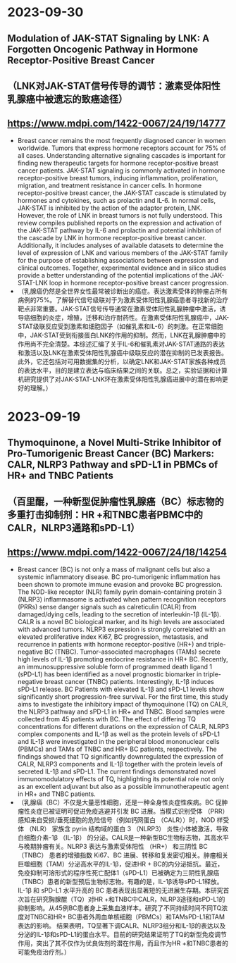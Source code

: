 
# 2023-09-30
## Modulation of JAK-STAT Signaling by LNK: A Forgotten Oncogenic Pathway in Hormone Receptor-Positive Breast Cancer
## （LNK对JAK-STAT信号传导的调节：激素受体阳性乳腺癌中被遗忘的致癌途径）
## https://www.mdpi.com/1422-0067/24/19/14777
- Breast cancer remains the most frequently diagnosed cancer in women worldwide. Tumors that express hormone receptors account for 75% of all cases. Understanding alternative signaling cascades is important for finding new therapeutic targets for hormone receptor-positive breast cancer patients. JAK-STAT signaling is commonly activated in hormone receptor-positive breast tumors, inducing inflammation, proliferation, migration, and treatment resistance in cancer cells. In hormone receptor-positive breast cancer, the JAK-STAT cascade is stimulated by hormones and cytokines, such as prolactin and IL-6. In normal cells, JAK-STAT is inhibited by the action of the adaptor protein, LNK. However, the role of LNK in breast tumors is not fully understood. This review compiles published reports on the expression and activation of the JAK-STAT pathway by IL-6 and prolactin and potential inhibition of the cascade by LNK in hormone receptor-positive breast cancer. Additionally, it includes analyses of available datasets to determine the level of expression of LNK and various members of the JAK-STAT family for the purpose of establishing associations between expression and clinical outcomes. Together, experimental evidence and in silico studies provide a better understanding of the potential implications of the JAK-STAT-LNK loop in hormone receptor-positive breast cancer progression.
- （乳腺癌仍然是全世界女性最常被诊断出的癌症。表达激素受体的肿瘤占所有病例的75%。了解替代信号级联对于为激素受体阳性乳腺癌患者寻找新的治疗靶点非常重要。JAK-STAT信号传导通常在激素受体阳性乳腺肿瘤中激活，诱导癌细胞的炎症，增殖，迁移和治疗耐药性。在激素受体阳性乳腺癌中，JAK-STAT级联反应受到激素和细胞因子（如催乳素和IL-6）的刺激。在正常细胞中，JAK-STAT受到衔接蛋白LNK的作用的抑制。然而，LNK在乳腺肿瘤中的作用尚不完全清楚。本综述汇编了关于IL-6和催乳素对JAK-STAT通路的表达和激活以及LNK在激素受体阳性乳腺癌中级联反应的潜在抑制的已发表报告。此外，它还包括对可用数据集的分析，以确定LNK和JAK-STAT家族各种成员的表达水平，目的是建立表达与临床结果之间的关联。总之，实验证据和计算机研究提供了对JAK-STAT-LNK环在激素受体阳性乳腺癌进展中的潜在影响更好的理解。）
# 2023-09-19
## Thymoquinone, a Novel Multi-Strike Inhibitor of Pro-Tumorigenic Breast Cancer (BC) Markers: CALR, NLRP3 Pathway and sPD-L1 in PBMCs of HR+ and TNBC Patients
## （百里醌，一种新型促肿瘤性乳腺癌（BC）标志物的多重打击抑制剂：HR +和TNBC患者PBMC中的CALR，NLRP3通路和sPD-L1）
## https://www.mdpi.com/1422-0067/24/18/14254
- Breast cancer (BC) is not only a mass of malignant cells but also a systemic inflammatory disease. BC pro-tumorigenic inflammation has been shown to promote immune evasion and provoke BC progression. The NOD-like receptor (NLR) family pyrin domain-containing protein 3 (NLRP3) inflammasome is activated when pattern recognition receptors (PRRs) sense danger signals such as calreticulin (CALR) from damaged/dying cells, leading to the secretion of interleukin-1β (IL-1β). CALR is a novel BC biological marker, and its high levels are associated with advanced tumors. NLRP3 expression is strongly correlated with an elevated proliferative index Ki67, BC progression, metastasis, and recurrence in patients with hormone receptor-positive (HR+) and triple-negative BC (TNBC). Tumor-associated macrophages (TAMs) secrete high levels of IL-1β promoting endocrine resistance in HR+ BC. Recently, an immunosuppressive soluble form of programmed death ligand 1 (sPD-L1) has been identified as a novel prognostic biomarker in triple-negative breast cancer (TNBC) patients. Interestingly, IL-1β induces sPD-L1 release. BC Patients with elevated IL-1β and sPD-L1 levels show significantly short progression-free survival. For the first time, this study aims to investigate the inhibitory impact of thymoquinone (TQ) on CALR, the NLRP3 pathway and sPD-L1 in HR+ and TNBC. Blood samples were collected from 45 patients with BC. The effect of differing TQ concentrations for different durations on the expression of CALR, NLRP3 complex components and IL-1β as well as the protein levels of sPD-L1 and IL-1β were investigated in the peripheral blood mononuclear cells (PBMCs) and TAMs of TNBC and HR+ BC patients, respectively. The findings showed that TQ significantly downregulated the expression of CALR, NLRP3 components and IL-1β together with the protein levels of secreted IL-1β and sPD-L1. The current findings demonstrated novel immunomodulatory effects of TQ, highlighting its potential role not only as an excellent adjuvant but also as a possible immunotherapeutic agent in HR+ and TNBC patients.
- （乳腺癌（BC）不仅是大量恶性细胞，还是一种全身性炎症性疾病。BC 促肿瘤性炎症已被证明可促进免疫逃避并引发 BC 进展。当模式识别受体 （PRR） 感知来自受损/垂死细胞的危险信号（例如钙网蛋白 （CALR））时，NOD 样受体 （NLR） 家族含 pyrin 结构域的蛋白 3 （NLRP3） 炎性小体被激活，导致白细胞介素-1β （IL-1β） 的分泌。CALR是一种新型BC生物标志物，其高水平与晚期肿瘤有关。NLRP3 表达与激素受体阳性 （HR+） 和三阴性 BC （TNBC） 患者的增殖指数 Ki67、BC 进展、转移和复发密切相关。肿瘤相关巨噬细胞（TAM）分泌高水平的IL-1β，促进HR + BC的内分泌抵抗。最近，免疫抑制可溶形式的程序性死亡配体1（sPD-L1）已被确定为三阴性乳腺癌（TNBC）患者的新型预后生物标志物。有趣的是，IL-1β诱导sPD-L1释放。IL-1β 和 sPD-L1 水平升高的 BC 患者表现出显著短的无进展生存期。本研究首次旨在研究胸腺醌（TQ）对HR +和TNBC中CALR，NLRP3途径和sPD-L1的抑制影响。从45例BC患者身上采集血液样本。研究了不同持续时间不同TQ浓度对TNBC和HR+ BC患者外周血单核细胞（PBMCs）和TAMsPD-L1和TAM表达的影响。 结果表明，TQ显著下调CALR、NLRP3组分和IL-1β的表达以及分泌的IL-1β和sPD-L1的蛋白水平。目前的研究结果证明了TQ的新型免疫调节作用，突出了其不仅作为优良佐剂的潜在作用，而且作为HR +和TNBC患者的可能免疫治疗剂。）
